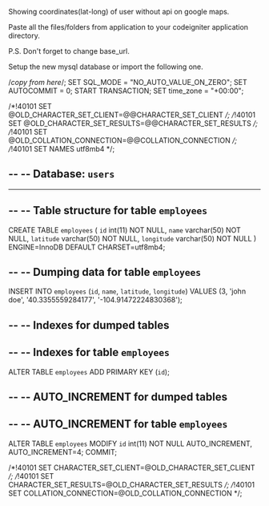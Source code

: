 Showing coordinates(lat-long) of user without api on google maps.

Paste all the files/folders from application to your codeigniter application directory.

P.S.
Don't forget to change base_url.

Setup the new mysql database or import the following one.

/*copy from here*/;
SET SQL_MODE = "NO_AUTO_VALUE_ON_ZERO";
SET AUTOCOMMIT = 0;
START TRANSACTION;
SET time_zone = "+00:00";

/*!40101 SET @OLD_CHARACTER_SET_CLIENT=@@CHARACTER_SET_CLIENT */;
/*!40101 SET @OLD_CHARACTER_SET_RESULTS=@@CHARACTER_SET_RESULTS */;
/*!40101 SET @OLD_COLLATION_CONNECTION=@@COLLATION_CONNECTION */;
/*!40101 SET NAMES utf8mb4 */;

--
-- Database: `users`
--

-- --------------------------------------------------------

--
-- Table structure for table `employees`
--

CREATE TABLE `employees` (
  `id` int(11) NOT NULL,
  `name` varchar(50) NOT NULL,
  `latitude` varchar(50) NOT NULL,
  `longitude` varchar(50) NOT NULL
) ENGINE=InnoDB DEFAULT CHARSET=utf8mb4;

--
-- Dumping data for table `employees`
--

INSERT INTO `employees` (`id`, `name`, `latitude`, `longitude`) VALUES
(3, 'john doe', '40.3355559284177', '-104.91472224830368');

--
-- Indexes for dumped tables
--

--
-- Indexes for table `employees`
--
ALTER TABLE `employees`
  ADD PRIMARY KEY (`id`);

--
-- AUTO_INCREMENT for dumped tables
--

--
-- AUTO_INCREMENT for table `employees`
--
ALTER TABLE `employees`
  MODIFY `id` int(11) NOT NULL AUTO_INCREMENT, AUTO_INCREMENT=4;
COMMIT;

/*!40101 SET CHARACTER_SET_CLIENT=@OLD_CHARACTER_SET_CLIENT */;
/*!40101 SET CHARACTER_SET_RESULTS=@OLD_CHARACTER_SET_RESULTS */;
/*!40101 SET COLLATION_CONNECTION=@OLD_COLLATION_CONNECTION */;
